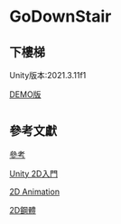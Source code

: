 # GoDownStair
## 下樓梯

Unity版本:2021.3.11f1

[DEMO版](https://isaidsola.github.io/GoDownstairs/Publish/)

#
## 參考文獻

[參考](https://www.play337.com/a.asp?id=70)

[Unity 2D入門](https://www.796t.com/content/1549667556.html)

[2D Animation](https://www.youtube.com/watch?v=hkaysu1Z-N8)

[2D鋼體](https://zhuanlan.zhihu.com/p/369719947)